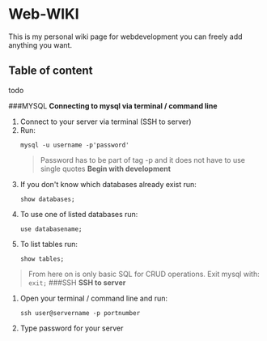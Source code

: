 # Web-WIKI
This is my personal wiki page for webdevelopment you can freely add anything you want.

## Table of content

todo

###MYSQL
  __Connecting to mysql via terminal / command line__
  1. Connect to your server via terminal (SSH to server)
  2. Run: 
      ```
      mysql -u username -p'password'
      ```
      > Password has to be part of tag -p and it does not have to use single quotes
  __Begin with development__
  1. If you don't know which databases already exist run:
      ```
      show databases;
      ```
  2. To use one of listed databases run:
      ```
      use databasename;
      ```
  3. To list tables run:
      ```
      show tables;
      ```
  > From here on is only basic SQL for CRUD operations.
  > Exit mysql with:
      ```
      exit;
      ```
###SSH
  __SSH to server__
  1. Open your terminal / command line and run:
      ```
      ssh user@servername -p portnumber
      ```
  2. Type password for your server
